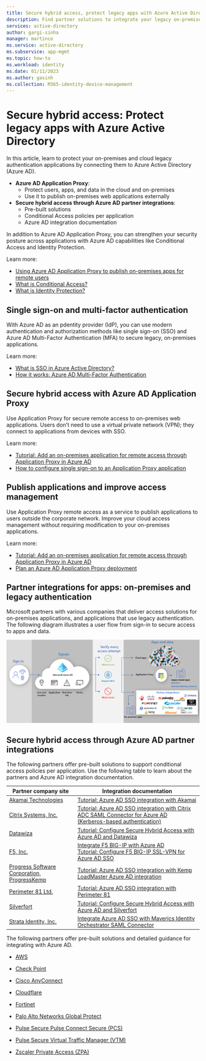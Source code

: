 ```yaml
---
title: Secure hybrid access, protect legacy apps with Azure Active Directory
description: Find partner solutions to integrate your legacy on-premises, public cloud, or private cloud applications with Azure AD.
services: active-directory
author: gargi-sinha
manager: martinco
ms.service: active-directory
ms.subservice: app-mgmt
ms.topic: how-to
ms.workload: identity
ms.date: 01/11/2023
ms.author: gasinh
ms.collection: M365-identity-device-management
---
```

# Secure hybrid access: Protect legacy apps with Azure Active Directory

In this article, learn to protect your on-premises and cloud legacy authentication applications by connecting them to Azure Active Directory (Azure AD).

* **Azure AD Application Proxy**:
  * Protect users, apps, and data in the cloud and on-premises 
  * Use it to publish on-premises web applications externally
* **Secure hybrid access through Azure AD partner integrations**:
  * Pre-built solutions
  * Conditional Access policies per application
  * Azure AD integration documentation

In addition to Azure AD Application Proxy, you can strengthen your security posture across applications with Azure AD capabilities like Conditional Access and Identity Protection. 

Learn more:

* [Using Azure AD Application Proxy to publish on-premises apps for remote users](/articles/active-directory/app-proxy/what-is-application-proxy.md)
* [What is Conditional Access?](/articles/active-directory/conditional-access/overview.md)
* [What is Identity Protection?](/articles/active-directory/identity-protection/overview-identity-protection.md)

## Single sign-on and multi-factor authentication

With Azure AD as an pdentity provider (IdP), you can use modern authentication and authorization methods like single sign-on (SSO) and Azure AD Multi-Factor Authentication (MFA) to secure legacy, on-premises applications.

Learn more:

* [What is SSO in Azure Active Directory?](/articles/active-directory/manage-apps/what-is-single-sign-on.md)
* [How it works: Azure AD Multi-Factor Authentication](/articles/active-directory/authentication/concept-mfa-howitworks.md)

## Secure hybrid access with Azure AD Application Proxy

Use Application Proxy for secure remote access to on-premises web applications. Users don’t need to use a virtual private network (VPN); they connect to applications from devices with SSO. 

Learn more:

* [Tutorial: Add an on-premises application for remote access through Application Proxy in Azure AD](/articles/active-directory/app-proxy/application-proxy-add-on-premises-application.md)
* [How to configure single sign-on to an Application Proxy application](/articles/active-directory/app-proxy/application-proxy-config-sso-how-to.md)

## Publish applications and improve access management

Use Application Proxy remote access as a service to publish applications to users outside the corporate network. Improve your cloud access management without requiring modification to your on-premises applications.

Learn more:

* [Tutorial: Add an on-premises application for remote access through Application Proxy in Azure AD](/articles/active-directory/app-proxy/application-proxy-add-on-premises-application.md)
* [Plan an Azure AD Application Proxy deployment](/articles/active-directory/app-proxy/application-proxy-deployment-plan.md)

## Partner integrations for apps: on-premises and legacy authentication

Microsoft partners with various companies that deliver access solutions for on-premises applications, and applications that use legacy authentication. The following diagram illustrates a user flow from sign-in to secure access to apps and data.

   ![Diagram of secure hybrid access integrations and Application Proxy providing user access.](./media/secure-hybrid-access/secure-hybrid-access.png)

## Secure hybrid access through Azure AD partner integrations

The following partners offer pre-built solutions to support conditional access policies per application. Use the following table to learn about the partners and Azure AD integration documentation.

|Partner company site|Integration documentation|
|---|---|
|[Akamai Technologies](https://www.akamai.com/)|[Tutorial: Azure AD SSO integration with Akamai](/articles/active-directory/saas-apps/akamai-tutorial.md)|
|[Citrix Systems, Inc.](https://www.citrix.com/)|[Tutorial: Azure AD SSO integration with Citrix ADC SAML Connector for Azure AD (Kerberos-based authentication)](/articles/active-directory/saas-apps/citrix-netscaler-tutorial.md)|
|[Datawiza](https://www.datawiza.com/)|[Tutorial: Configure Secure Hybrid Access with Azure AD and Datawiza](/articles/active-directory/manage-apps/datawiza-with-azure-ad.md)|
|[F5, Inc.](https://www.f5.com/)|[Integrate F5 BIG-IP with Azure AD](/articles/active-directory/manage-apps/f5-aad-integration.md)</br>[Tutorial: Configure F5 BIG-IP SSL-VPN for Azure AD SSO](/articles/active-directory/manage-apps/f5-aad-password-less-vpn.md)|
|[Progress Software Corporation, ProgressKemp](https://support.kemptechnologies.com/hc)|[Tutorial: Azure AD SSO integration with Kemp LoadMaster Azure AD integration](/articles/active-directory/saas-apps/kemp-tutorial.md)|
|[Perimeter 81 Ltd.]()|[Tutorial: Azure AD SSO integration with Perimeter 81](/articles/active-directory/saas-apps/perimeter-81-tutorial.md)|
|[Silverfort](https://www.silverfort.com/)|[Tutorial: Configure Secure Hybrid Access with Azure AD and Silverfort](/articles/active-directory/manage-apps/silverfort-azure-ad-integration.md)|
|[Strata Identity, Inc.](https://www.strata.io/)|[Integrate Azure AD SSO with Maverics Identity Orchestrator SAML Connector](/articles/active-directory/saas-apps/maverics-identity-orchestrator-saml-connector-tutorial.md)|


The following partners offer pre-built solutions and detailed guidance for integrating with Azure AD.

- [AWS](../saas-apps/aws-clientvpn-tutorial.md)

- [Check Point](../saas-apps/check-point-remote-access-vpn-tutorial.md)

- [Cisco AnyConnect](../saas-apps/cisco-anyconnect.md)

- [Cloudflare](../manage-apps/cloudflare-azure-ad-integration.md)

- [Fortinet](../saas-apps/fortigate-ssl-vpn-tutorial.md)

- [Palo Alto Networks Global Protect](../saas-apps/paloaltoadmin-tutorial.md)

- [Pulse Secure Pulse Connect Secure (PCS)](../saas-apps/pulse-secure-pcs-tutorial.md)

- [Pulse Secure Virtual Traffic Manager (VTM)](../saas-apps/pulse-secure-virtual-traffic-manager-tutorial.md)

- [Zscaler Private Access (ZPA)](../saas-apps/zscalerprivateaccess-tutorial.md)
